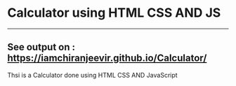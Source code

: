 # Calculator using HTML CSS AND JS
----------------------------------------------------------------------
See output on : https://iamchiranjeevir.github.io/Calculator/
------------------------------------------------------------------------------
Thsi is a Calculator done using HTML CSS AND JavaScript
